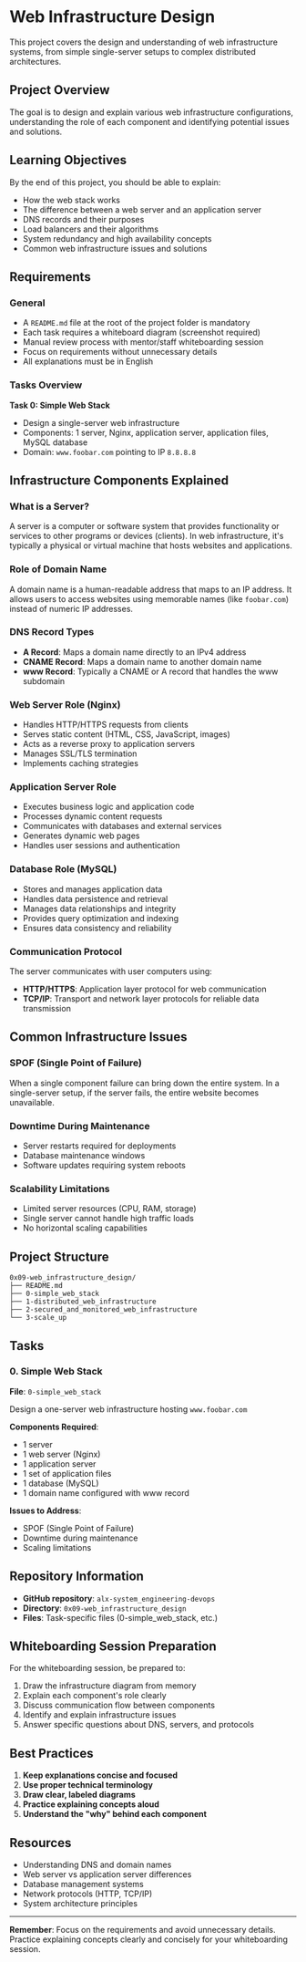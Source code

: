 # Web Infrastructure Design

This project covers the design and understanding of web infrastructure systems, from simple single-server setups to complex distributed architectures.

## Project Overview

The goal is to design and explain various web infrastructure configurations, understanding the role of each component and identifying potential issues and solutions.

## Learning Objectives

By the end of this project, you should be able to explain:

- How the web stack works
- The difference between a web server and an application server
- DNS records and their purposes
- Load balancers and their algorithms
- System redundancy and high availability concepts
- Common web infrastructure issues and solutions

## Requirements

### General
- A `README.md` file at the root of the project folder is mandatory
- Each task requires a whiteboard diagram (screenshot required)
- Manual review process with mentor/staff whiteboarding session
- Focus on requirements without unnecessary details
- All explanations must be in English

### Tasks Overview

**Task 0: Simple Web Stack**
- Design a single-server web infrastructure
- Components: 1 server, Nginx, application server, application files, MySQL database
- Domain: `www.foobar.com` pointing to IP `8.8.8.8`

## Infrastructure Components Explained

### What is a Server?
A server is a computer or software system that provides functionality or services to other programs or devices (clients). In web infrastructure, it's typically a physical or virtual machine that hosts websites and applications.

### Role of Domain Name
A domain name is a human-readable address that maps to an IP address. It allows users to access websites using memorable names (like `foobar.com`) instead of numeric IP addresses.

### DNS Record Types
- **A Record**: Maps a domain name directly to an IPv4 address
- **CNAME Record**: Maps a domain name to another domain name
- **www Record**: Typically a CNAME or A record that handles the www subdomain

### Web Server Role (Nginx)
- Handles HTTP/HTTPS requests from clients
- Serves static content (HTML, CSS, JavaScript, images)
- Acts as a reverse proxy to application servers
- Manages SSL/TLS termination
- Implements caching strategies

### Application Server Role
- Executes business logic and application code
- Processes dynamic content requests
- Communicates with databases and external services
- Generates dynamic web pages
- Handles user sessions and authentication

### Database Role (MySQL)
- Stores and manages application data
- Handles data persistence and retrieval
- Manages data relationships and integrity
- Provides query optimization and indexing
- Ensures data consistency and reliability

### Communication Protocol
The server communicates with user computers using:
- **HTTP/HTTPS**: Application layer protocol for web communication
- **TCP/IP**: Transport and network layer protocols for reliable data transmission

## Common Infrastructure Issues

### SPOF (Single Point of Failure)
When a single component failure can bring down the entire system. In a single-server setup, if the server fails, the entire website becomes unavailable.

### Downtime During Maintenance
- Server restarts required for deployments
- Database maintenance windows
- Software updates requiring system reboots

### Scalability Limitations
- Limited server resources (CPU, RAM, storage)
- Single server cannot handle high traffic loads
- No horizontal scaling capabilities

## Project Structure

```
0x09-web_infrastructure_design/
├── README.md
├── 0-simple_web_stack
├── 1-distributed_web_infrastructure
├── 2-secured_and_monitored_web_infrastructure
└── 3-scale_up
```

## Tasks

### 0. Simple Web Stack
**File**: `0-simple_web_stack`

Design a one-server web infrastructure hosting `www.foobar.com`

**Components Required**:
- 1 server
- 1 web server (Nginx)
- 1 application server
- 1 set of application files
- 1 database (MySQL)
- 1 domain name configured with www record

**Issues to Address**:
- SPOF (Single Point of Failure)
- Downtime during maintenance
- Scaling limitations

## Repository Information

- **GitHub repository**: `alx-system_engineering-devops`
- **Directory**: `0x09-web_infrastructure_design`
- **Files**: Task-specific files (0-simple_web_stack, etc.)

## Whiteboarding Session Preparation

For the whiteboarding session, be prepared to:
1. Draw the infrastructure diagram from memory
2. Explain each component's role clearly
3. Discuss communication flow between components
4. Identify and explain infrastructure issues
5. Answer specific questions about DNS, servers, and protocols

## Best Practices

1. **Keep explanations concise and focused**
2. **Use proper technical terminology**
3. **Draw clear, labeled diagrams**
4. **Practice explaining concepts aloud**
5. **Understand the "why" behind each component**

## Resources

- Understanding DNS and domain names
- Web server vs application server differences
- Database management systems
- Network protocols (HTTP, TCP/IP)
- System architecture principles

---

**Remember**: Focus on the requirements and avoid unnecessary details. Practice explaining concepts clearly and concisely for your whiteboarding session.